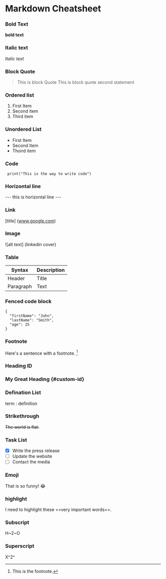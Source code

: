 # Markdown Cheatsheet
 
### Bold Text
**bold text**
### Italic text
*Italic text*
### Block Quote
> This is block Quote
> This is block quote second statement
### Ordered list
1. First Item
2. Second item
3. Third item
### Unordered List
- First Item
- Second Item
- Thoird item
### Code
` print("This is the way to write code")`
### Horizontal line
--- this is horizontal line ---
### Link
[title] (www.google.com)
### Image
![alt text] (linkedin cover)
### Table
| Syntax | Description |
| ----------- | ----------- |
| Header | Title |
| Paragraph | Text |
### Fenced code block
```
{
  "firstName": "John",
  "lastName": "Smith",
  "age": 25
}
```
### Footnote
Here's a sentence with a footnote. [^1]

[^1]: This is the footnote.
### Heading ID
### My Great Heading {#custom-id}
### Defination List
term
: definition
### Strikethrough
~~The world is flat.~~
### Task List
- [x] Write the press release
- [ ] Update the website
- [ ] Contact the media
### Emoji
That is so funny! :joy:
### highlight
I need to highlight these ==very important words==.
### Subscript
H~2~O
### Superscript
X^2^
    
